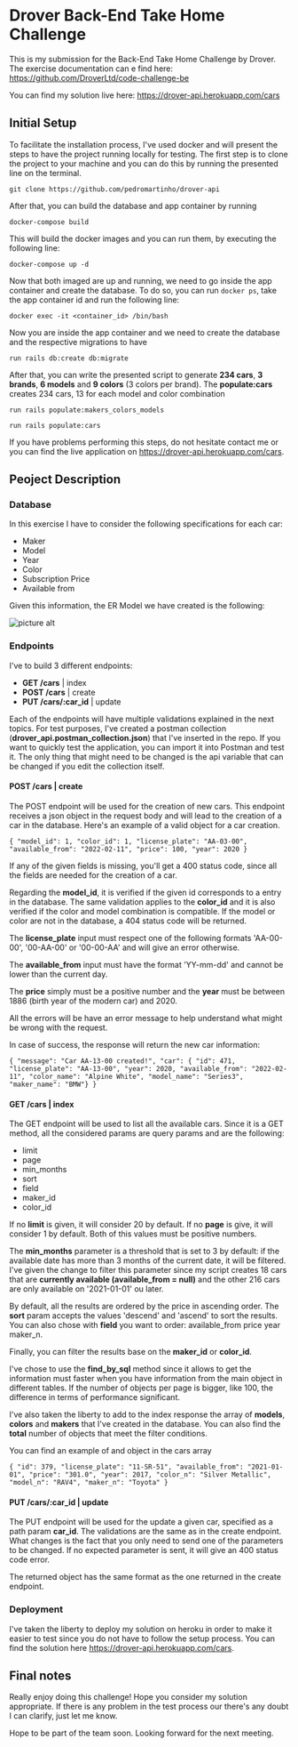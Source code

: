 # Drover Back-End Take Home Challenge

This is my submission for the Back-End Take Home Challenge by Drover. The exercise documentation can e find here: <https://github.com/DroverLtd/code-challenge-be>

You can find my solution live here: <https://drover-api.herokuapp.com/cars>

## Initial Setup

To facilitate the installation process, I've used docker and will present the steps to have the project running locally for testing. The first step is to clone the project to your machine and you can do this by running the presented line on the terminal.

```git clone https://github.com/pedromartinho/drover-api```

After that, you can build the database and app container by running

```docker-compose build```

This will build the docker images and you can run them, by executing the following line:

```docker-compose up -d```

Now that both imaged are up and running, we need to go inside the app container and create the database. To do so, you can run ```docker ps```, take the app container id and run the following line:

```docker exec -it <container_id> /bin/bash```

Now you are inside the app container and we need to create the database and the respective migrations to have

```run rails db:create db:migrate```

After that, you can write the presented script to generate **234 cars**, **3 brands**, **6 models** and **9 colors** (3 colors per brand). The **populate:cars** creates 234 cars, 13 for each model and color combination

```run rails populate:makers_colors_models```

```run rails populate:cars```

If you have problems performing this steps, do not hesitate contact me or you can find the live application on <https://drover-api.herokuapp.com/cars>.

## Peoject Description

### Database

In this exercise I have to consider the following specifications for each car:

* Maker
* Model
* Year
* Color
* Subscription Price
* Available from

Given this information, the ER Model we have created is the following:

![picture alt](https://teste-martinho-page.s3-eu-west-1.amazonaws.com/share/new_er.png "ER Model - Drover")

### Endpoints

I've to build 3 different endpoints:

* **GET /cars** | index
* **POST /cars** | create
* **PUT /cars/:car_id** | update

Each of the endpoints will have multiple validations explained in the next topics. For test purposes, I've created a postman collection (**drover_api.postman_collection.json**) that I've inserted in the repo. If you want to quickly test the application, you can import it into Postman and test it. The only thing that might need to be changed is the api variable that can be changed if you edit the collection itself.

#### POST /cars | create

The POST endpoint will be used for the creation of new cars. This endpoint receives a json object in the request body and will lead to the creation of a car in the database. Here's an example of a valid object for a car creation.

```{ "model_id": 1, "color_id": 1, "license_plate": "AA-03-00", "available_from": "2022-02-11", "price": 100, "year": 2020 }```

If any of the given fields is missing, you'll get a 400 status code, since all the fields are needed for the creation of a car.

Regarding the **model_id**, it is verified if the given id corresponds to a entry in the database. The same validation applies to the **color_id** and it is also verified if the color and model combination is compatible. If the model or color are not in the database, a 404 status code will be returned.

The **license_plate** input must respect one of the following formats 'AA-00-00', '00-AA-00' or '00-00-AA' and will give an error otherwise.

The **available_from** input must have the format 'YY-mm-dd' and cannot be lower than the current day.

The **price** simply must be a positive number and the **year** must be between 1886 (birth year of the modern car) and 2020.

All the errors will be have an error message to help understand what might be wrong with the request.

In case of success, the response will return the new car information:

```{ "message": "Car AA-13-00 created!", "car": { "id": 471, "license_plate": "AA-13-00", "year": 2020, "available_from": "2022-02-11", "color_name": "Alpine White", "model_name": "Series3", "maker_name": "BMW"} }```

#### GET /cars | index

The GET endpoint will be used to list all the available cars. Since it is a GET method, all the considered params are query params and are the following:

* limit
* page
* min_months
* sort
* field
* maker_id
* color_id

If no **limit** is given, it will consider 20 by default. If no **page** is give, it will consider 1 by default. Both of this values must be positive numbers.

The **min_months** parameter is a threshold that is set to 3 by default: if the available date has more than 3 months of the current date, it will be filtered. I've given the change to filter this parameter since my script creates 18 cars that are **currently available (available_from = null)** and the other 216 cars are only available on '2021-01-01' ou later.

By default, all the results are ordered by the price in ascending order. The **sort** param accepts the values 'descend' and 'ascend' to sort the results. You can also chose with **field** you want to order: available_from price year maker_n.

Finally, you can filter the results base on the **maker_id** or **color_id**.

I've chose to use the **find_by_sql** method since it allows to get the information must faster when you have information from the main object in different tables. If the number of objects per page is bigger, like 100, the difference in terms of performance significant.

I've also taken the liberty to add to the index response the array of **models**, **colors** and **makers** that I've created in the database. You can also find the **total** number of objects that meet the filter conditions.

You can find an example of and object in the cars array

```{ "id": 379, "license_plate": "11-SR-51", "available_from": "2021-01-01", "price": "301.0", "year": 2017, "color_n": "Silver Metallic", "model_n": "RAV4", "maker_n": "Toyota" }```

#### PUT /cars/:car_id | update

The PUT endpoint will be used for the update a given car, specified as a path param **car_id**. The validations are the same as in the create endpoint. What changes is the fact that you only need to send one of the parameters to be changed. If no expected parameter is sent, it will give an 400 status code error.

The returned object has the same format as the one returned in the create endpoint.

### Deployment

I've taken the liberty to deploy my solution on heroku in order to make it easier to test since you do not have to follow the setup process. You can find the solution here https://drover-api.herokuapp.com/cars.

## Final notes

Really enjoy doing this challenge! Hope you consider my solution appropriate. If there is any problem in the test process our there's any doubt I can clarify, just let me know.

Hope to be part of the team soon. Looking forward for the next meeting.
